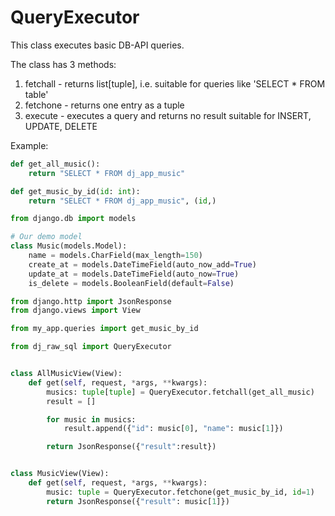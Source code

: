 # QueryExecutor

This class executes basic DB-API queries.

The class has 3 methods:

1. fetchall - returns list[tuple], i.e. suitable for queries like 'SELECT * FROM table'
2. fetchone - returns one entry as a tuple
3. execute - executes a query and returns no result suitable for INSERT, UPDATE, DELETE

Example:

``` py title="queries.py" linenums="1"
def get_all_music():
    return "SELECT * FROM dj_app_music"

def get_music_by_id(id: int):
    return "SELECT * FROM dj_app_music", (id,)
```

``` py title="models.py" linenums="1"
from django.db import models

# Our demo model
class Music(models.Model):
    name = models.CharField(max_length=150)
    create_at = models.DateTimeField(auto_now_add=True)
    update_at = models.DateTimeField(auto_now=True)
    is_delete = models.BooleanField(default=False)
```

``` py title="views.py" linenums="1"
from django.http import JsonResponse
from django.views import View

from my_app.queries import get_music_by_id

from dj_raw_sql import QueryExecutor


class AllMusicView(View):
    def get(self, request, *args, **kwargs):
        musics: tuple[tuple] = QueryExecutor.fetchall(get_all_music)
        result = []

        for music in musics:
            result.append({"id": music[0], "name": music[1]})

        return JsonResponse({"result":result})


class MusicView(View):
    def get(self, request, *args, **kwargs):
        music: tuple = QueryExecutor.fetchone(get_music_by_id, id=1)
        return JsonResponse({"result": music[1]})
```
